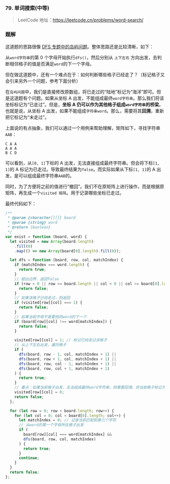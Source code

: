 ### 79. 单词搜索(中等)

> LeetCode 地址：https://leetcode.cn/problems/word-search/

### 题解

这道题的思路很像 [DFS 专题中的岛屿问题](https://github.com/kerwin-ly/Blog/blob/master/algorithm/dfs/dfs%E6%B7%B1%E5%BA%A6%E4%BC%98%E5%85%88%E6%90%9C%E7%B4%A2.md)。整体思路还是比较清晰，如下：

从`word字符串`的第 0 个字母开始执行`dfs()`，然后分别从 `上下左右` 方向出发，去判断相邻格子的值是否满足`word`的下一个字母。

但在做这道题中，还有一个难点在于：如何判断哪些格子已经走了？（标记格子又会引来另外一个问题，参考下面分析）

在`岛屿问题`中，我们是直接修改原数组，将已走过的“陆地”标记为“海洋”即可。但是这道题有个问题。如果从坐标 A 出发，不能组成最终`word字符串`。那么我们将该坐标标记为“已走过”。但是，**坐标 A 仍可以作为其他格子组成`word字符串`的桥梁**。也就是说，从坐标 A 出发，如果不能组成`字符串word`。那么，需要将其**回溯**，重新把它标记为“未走过”。

上面说的有点抽象，我们可以通过一个用例来帮助理解，矩阵如下，寻找字符串`AAB`：

```
C A A
A A A
B C D
```

可以看到，从`[0, 1]`下标的 A 出发，无法直接组成最终字符串。但会将下标`[1, 1]`的 A 标记为已走过。导致最终结果为`false`。而实际如果从下标`[1, 1]`的 A 出发，是可以组成最终字符串`AAB`的。

同时，为了方便将之前的值进行“撤回”。我们不在原矩阵上进行操作，而是根据原矩阵，再生成一个`visited 矩阵`。用于记录哪些坐标已走过。

最终代码如下：

```js
/**
 * @param {character[][]} board
 * @param {string} word
 * @return {boolean}
 */
var exist = function (board, word) {
  let visited = new Array(board.length)
    .fill(0)
    .map(() => new Array(board[0].length).fill(0));

  let dfs = function (board, row, col, matchIndex) {
    if (matchIndex === word.length) {
      return true;
    }
    // 超出边界，返回false
    if (row < 0 || row >= board.length || col < 0 || col >= board[0].length) {
      return false;
    }
    // 如果该格子已经走过，则返回
    if (visited[row][col] === 1) {
      return false;
    }
    // 如果当前字母不是要找的word的下一个
    if (board[row][col] !== word[matchIndex]) {
      return false;
    }

    visited[row][col] = 1; // 标记已经走过该格子
    // 从上下左右出发，遍历格子
    if (
      dfs(board, row - 1, col, matchIndex + 1) ||
      dfs(board, row + 1, col, matchIndex + 1) ||
      dfs(board, row, col - 1, matchIndex + 1) ||
      dfs(board, row, col + 1, matchIndex + 1)
    ) {
      return true;
    }
    // 重点：如果当前格子出发，无法组成最终word字符串，则需要回溯。将当前格子标记为“未走过”
    visited[row][col] = 0;
    return false;
  };

  for (let row = 0; row < board.length; row++) {
    for (let col = 0; col < board[0].length; col++) {
      let matchIndex = 0; // 记录当前匹配到第几个字符
      // 从word的第一个字母所在格子出发
      if (
        board[row][col] === word[matchIndex] &&
        dfs(board, row, col, matchIndex)
      ) {
        return true;
      }
      continue;
    }
  }
  return false;
};
```
